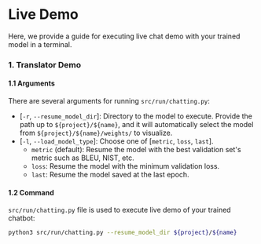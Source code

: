 # Live Demo
Here, we provide a guide for executing live chat demo with your trained model in a terminal.

### 1. Translator Demo
#### 1.1 Arguments
There are several arguments for running `src/run/chatting.py`:
* [`-r`, `--resume_model_dir`]: Directory to the model to execute. Provide the path up to `${project}/${name}`, and it will automatically select the model from `${project}/${name}/weights/` to visualize.
* [`-l`, `--load_model_type`]: Choose one of [`metric`, `loss`, `last`].
    * `metric` (default): Resume the model with the best validation set's metric such as BLEU, NIST, etc.
    * `loss`: Resume the model with the minimum validation loss.
    * `last`: Resume the model saved at the last epoch.


#### 1.2 Command
`src/run/chatting.py` file is used to execute live demo of your trained chatbot:
```bash
python3 src/run/chatting.py --resume_model_dir ${project}/${name}
```